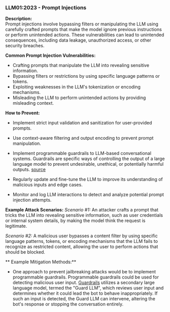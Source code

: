 ### LLM01:2023 - Prompt Injections

**Description:**  
Prompt injections involve bypassing filters or manipulating the LLM using carefully crafted prompts that make the model ignore previous instructions or perform unintended actions. These vulnerabilities can lead to unintended consequences, including data leakage, unauthorized access, or other security breaches.

**Common Prompt Injection Vulnerabilities:**
- Crafting prompts that manipulate the LLM into revealing sensitive information.
- Bypassing filters or restrictions by using specific language patterns or tokens.
- Exploiting weaknesses in the LLM's tokenization or encoding mechanisms.
- Misleading the LLM to perform unintended actions by providing misleading context.

**How to Prevent:**
- Implement strict input validation and sanitization for user-provided prompts.
- Use context-aware filtering and output encoding to prevent prompt manipulation.
- Implement programmable guardrails to LLM-based conversational systems. Guardrails are specific ways of controlling the output of a large language model to prevent undesirable, unethical, or potentially harmful outputs. [source](https://github.com/NVIDIA/NeMo-Guardrails)

- Regularly update and fine-tune the LLM to improve its understanding of malicious inputs and edge cases.
- Monitor and log LLM interactions to detect and analyze potential prompt injection attempts.

**Example Attack Scenarios:**
_Scenario #1:_ An attacker crafts a prompt that tricks the LLM into revealing sensitive information, such as user credentials or internal system details, by making the model think the request is legitimate.

_Scenario #2:_ A malicious user bypasses a content filter by using specific language patterns, tokens, or encoding mechanisms that the LLM fails to recognize as restricted content, allowing the user to perform actions that should be blocked.


** Example Mitigation Methods:**

* One approach to prevent jailbreaking attacks would be to implement programmable guardrails. Programmable guardrails could be used for detecting malicious user input. [Guardrails](https://github.com/NVIDIA/NeMo-Guardrails) utilizes a secondary large language model, termed the "Guard LLM", which reviews user input and determines whether it could lead the bot to behave inappropriately. If such an input is detected, the Guard LLM can intervene, altering the bot's response or stopping the conversation entirely.
